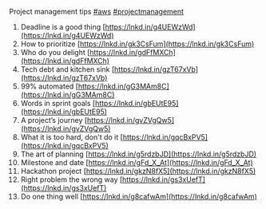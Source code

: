 Project management tips [#aws](https://www.linkedin.com/feed/hashtag/?keywords=aws&highlightedUpdateUrns=urn%3Ali%3Aactivity%3A7022368505039642624) [#projectmanagement](https://www.linkedin.com/feed/hashtag/?keywords=projectmanagement&highlightedUpdateUrns=urn%3Ali%3Aactivity%3A7022368505039642624)  
  
1. Deadline is a good thing [https://lnkd.in/g4UEWzWd](https://lnkd.in/g4UEWzWd)  
2. How to prioritize [https://lnkd.in/gk3CsFum](https://lnkd.in/gk3CsFum)  
3. Who do you delight [https://lnkd.in/gdFfMXCh](https://lnkd.in/gdFfMXCh)  
4. Tech debt and kitchen sink [https://lnkd.in/gzT67xVb](https://lnkd.in/gzT67xVb)  
5. 99% automated [https://lnkd.in/gG3MAm8C](https://lnkd.in/gG3MAm8C)  
6. Words in sprint goals [https://lnkd.in/gbEUtE95](https://lnkd.in/gbEUtE95)  
7. A project’s journey [https://lnkd.in/gvZVgQw5](https://lnkd.in/gvZVgQw5)  
8. What it is too hard, don't do it [https://lnkd.in/gqcBxPV5](https://lnkd.in/gqcBxPV5)  
9. The art of planning [https://lnkd.in/g5rdzbJD](https://lnkd.in/g5rdzbJD)  
10. Milestone and date [https://lnkd.in/gFd_X_At](https://lnkd.in/gFd_X_At)  
11. Hackathon project [https://lnkd.in/gkzN8fX5](https://lnkd.in/gkzN8fX5)  
12. Right problem the wrong way [https://lnkd.in/gs3xUefT](https://lnkd.in/gs3xUefT)  
13. Do one thing well [https://lnkd.in/g8cafwAm](https://lnkd.in/g8cafwAm)